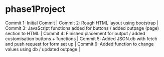 # phase1Project
Commit 1: Initial Commit |
Commit 2: Rough HTML layout using bootstrap |
Commit 3: JavaScript functions added for buttons / added outpage (page) section to HTML | 
Commit 4: Finished placement for output / added customisation buttons + functions |
Commit 5: Added JSON.db with fetch and push request for form set up |
Commit 6: Added function to change values using db / updated outpage |
